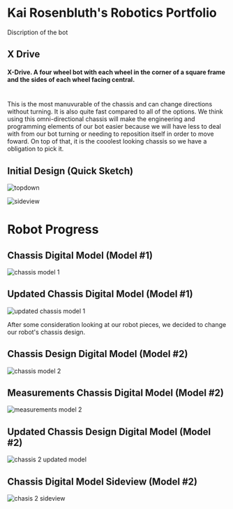 # Kai Rosenbluth's Robotics Portfolio 

Discription of the bot

## X Drive
#### X-Drive. A four wheel bot with each wheel in the corner of a square frame and the sides of each wheel facing central. 
# 

This is the most manuvurable of the chassis and can change directions without turning. It is also quite fast compared to all of the options. We think using this omni-directional chassis will make the engineering and programming elements of our bot easier because we will have less to deal with from our bot turning or needing to reposition itself in order to move foward. On top of that, it is the cooolest looking chassis so we have a obligation to pick it. 

## Initial Design (Quick Sketch)

![topdown](https://github.com/Kair12345/RoboticsPort/assets/89172997/98649feb-df4f-478e-8087-d159ff805b3d)


![sideview](https://github.com/Kair12345/RoboticsPort/assets/89172997/334ada69-7048-48ff-8b18-eeb9c9d38ccf)


# Robot Progress 


## Chassis Digital Model (Model #1)

![chassis model 1](https://github.com/Luca-Skyline/Ctrl-Alt-Defeat/assets/89172997/6ec0d30d-715e-4fe1-871f-65528199240c)


## Updated Chassis Digital Model (Model #1)

![updated chassis model 1](https://github.com/Luca-Skyline/Ctrl-Alt-Defeat/assets/89172997/f896e13b-1e28-488b-9480-bc3b1e7fd162)


After some consideration looking at our robot pieces, we decided to change our robot's chassis design. 

## Chassis Design Digital Model (Model #2)

![chassis model 2](https://github.com/Luca-Skyline/Ctrl-Alt-Defeat/assets/89172997/7aa6b86f-d730-454d-8535-857c584bf327)

## Measurements Chassis Digital Model (Model #2)

![measurements model 2](https://github.com/Luca-Skyline/Ctrl-Alt-Defeat/assets/89172997/87e8406b-73c4-43c5-b939-80b0255f957a)


## Updated Chassis Design Digital Model (Model #2)

![chassis 2 updated model](https://github.com/Luca-Skyline/Ctrl-Alt-Defeat/assets/89172997/119f9b45-6d46-4d40-989b-26a7f9db8b8b)


## Chassis Digital Model Sideview (Model #2) 

![chasis 2 sideview](https://github.com/Luca-Skyline/Ctrl-Alt-Defeat/assets/89172997/6c6a54d4-e229-4887-a1ef-cc4bbd1f578b)
